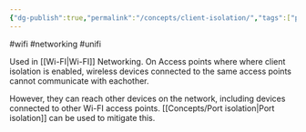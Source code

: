 ```yaml
---
{"dg-publish":true,"permalink":"/concepts/client-isolation/","tags":["public"],"noteIcon":"1","created":"","updated":""}
---
```


#wifi #networking #unifi 

Used in [[Wi-FI\|Wi-FI]] Networking. On Access points where where client isolation is enabled, wireless devices connected to the same access points cannot communicate with eachother. 

However, they can reach other devices on the network, including devices connected to other Wi-FI access points. [[Concepts/Port isolation\|Port isolation]] can be used to mitigate this.